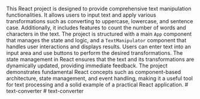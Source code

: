 This React project is designed to provide comprehensive text manipulation functionalities. It allows users to input text and apply various transformations such as converting to uppercase, lowercase, and sentence case. Additionally, it includes features to count the number of words and characters in the text. The project is structured with a main `App` component that manages the state and logic, and a `TextManipulator` component that handles user interactions and displays results. Users can enter text into an input area and use buttons to perform the desired transformations. The state management in React ensures that the text and its transformations are dynamically updated, providing immediate feedback. The project demonstrates fundamental React concepts such as component-based architecture, state management, and event handling, making it a useful tool for text processing and a solid example of a practical React application.
#   t e x t - c o n v e r t e r  
 #   t e x t - c o n v e r t e r  
 